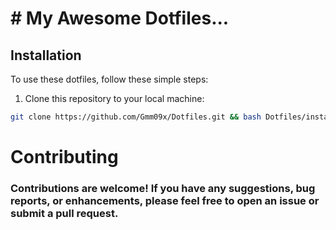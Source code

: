 

# # My Awesome Dotfiles...

## Installation
To use these dotfiles, follow these simple steps:
1. Clone this repository to your local machine:
```bash
git clone https://github.com/Gmm09x/Dotfiles.git && bash Dotfiles/install.sh    
```
# Contributing
### Contributions are welcome! If you have any suggestions, bug reports, or enhancements, please feel free to open an issue or submit a pull request.
